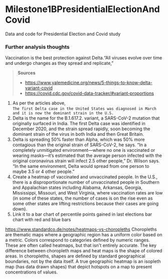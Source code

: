 # Milestone1BPresidentialElectionAndCovid
Data and code for Presidential Election and Covid study


### Further analysis thoughts

Vaccination is the best protection against Delta.“All viruses evolve over time and undergo changes as they spread and replicate,” 

>**Sources**
> - https://www.yalemedicine.org/news/5-things-to-know-delta-variant-covid
> -    https://covid.cdc.gov/covid-data-tracker/#variant-proportions
   
1. As per the articles above,  
`The first Delta case in the United States was diagnosed in March and it is now the dominant strain in the U.S.`
2. Delta is the name for the B.1.617.2. variant, a SARS-CoV-2 mutation that originally surfaced in India. 
The first Delta case was identified in December 2020, and the strain spread rapidly, 
soon becoming the dominant strain of the virus in both India and then Great Britain. 
3. Delta is spreading 50% faster than Alpha, which was 50% more contagious than the original strain of SARS-CoV-2, he says. “In a completely unmitigated environment—where no one is vaccinated or wearing masks—it’s estimated that the average person infected with the original coronavirus strain will infect 2.5 other people,” Dr. Wilson says. “In the same environment,
 Delta would spread from one person to maybe 3.5 or 4 other people.”
4. Create a heatmap of vaccinated and unvaccinated people.
In the U.S., there is a disproportionate number of unvaccinated people in Southern and Appalachian states including Alabama, 
Arkansas, Georgia, Mississippi, Missouri, and West Virginia, where vaccination rates are low (in some of these states, the number of cases 
is on the rise even as some other states are lifting restrictions because their cases are going down).
5. Link it to a bar chart of percentile points gained in last elections bar chart with red and blue bars

https://www.standardco.de/notes/heatmaps-vs-choropleths
Choropleths are thematic maps where a geographic region has a uniform color based on a metric. Colors correspond to categories defined by numeric ranges. These are often called heatmaps, but that isn't entirely accurate. The key difference between choropleth maps and heat maps is the shape of colored areas. In choropleths, shapes are defined by standard geographical boundaries, not by the data itself. A true geographic heatmap is an isopleth map (has data drawn shapes) 
that depict hotspots on a map to present concentrations of values.

